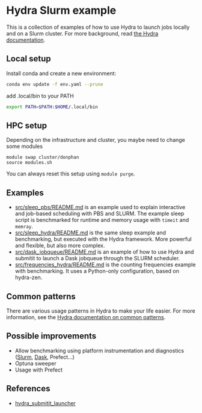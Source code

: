 # Hydra Slurm example

This is a collection of examples of how to use Hydra to launch jobs locally and on a Slurm cluster. For more background, read [the Hydra documentation](https://hydra.cc/docs).


## Local setup

Install conda and create a new environment:

```bash
conda env update -f env.yaml --prune
```

add .local/bin to your PATH
```bash
export PATH=$PATH:$HOME/.local/bin
```

## HPC setup

Depending on the infrastructure and cluster, you maybe need to change some modules
```
module swap cluster/donphan
source modules.sh
```

You can always reset this setup using `module purge`.

## Examples

- [src/sleep_pbs/README.md](./src/sleep_pbs/README.md) is an example used to explain interactive and job-based scheduling with PBS and SLURM. The example sleep script is benchmarked for runtime and memory usage with `timeit` and `memray`.
- [src/sleep_hydra/README.md](./src/sleep_hydra/README.md) is the same sleep example and benchmarking, but executed with the Hydra framework. More powerful and flexible, but also more complex.
- [src/dask_jobqueue/README.md](./src/dask_jobqueue/README.md) is an example of how to use Hydra and submitit to launch a Dask jobqueue through the SLURM scheduler. 
- [src/frequencies_hydra/README.md](./src/frequencies_hydra/README.md) is the counting frequencies example with benchmarking. It uses a Python-only configuration, based on hydra-zen.

## Common patterns

There are various usage patterns in Hydra to make your life easier. For more information, see the [Hydra documentation on common patterns](https://hydra.cc/docs/patterns/configuring_experiments/).

## Possible improvements

- Allow benchmarking using platform instrumentation and diagnostics ([Slurm](https://saeyslab.github.io/dambi-hpc-guide/advanced/benchmarking.html), [Dask](https://docs.dask.org/en/stable/diagnostics-local.html), Prefect...)
- Optuna sweeper
- Usage with Prefect 

## References

- [hydra_submitit_launcher](https://github.com/facebookresearch/hydra/tree/main/plugins/hydra_submitit_launcher/example)